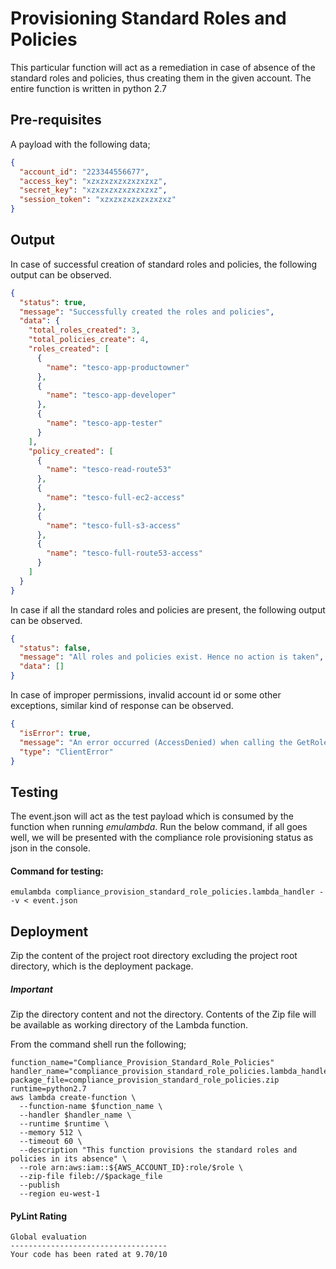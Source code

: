 # Provisioning Standard Roles and Policies

This particular function will act as a remediation in case of absence of the standard roles and policies, thus creating them in the given account.
The entire function is written in python 2.7

## Pre-requisites

A payload with the following data;

```json
{
  "account_id": "223344556677",
  "access_key": "xzxzxzxzxzxzxzxz",
  "secret_key": "xzxzxzxzxzxzxzxz",
  "session_token": "xzxzxzxzxzxzxzxz"
}

```

## Output

In case of successful creation of standard roles and policies, the following output can be observed.

```json
{
  "status": true,
  "message": "Successfully created the roles and policies",
  "data": {
    "total_roles_created": 3,
    "total_policies_create": 4,
    "roles_created": [
      {
        "name": "tesco-app-productowner"
      },
      {
        "name": "tesco-app-developer"
      },
      {
        "name": "tesco-app-tester"
      }
    ],
    "policy_created": [
      {
        "name": "tesco-read-route53"
      },
      {
        "name": "tesco-full-ec2-access"
      },
      {
        "name": "tesco-full-s3-access"
      },
      {
        "name": "tesco-full-route53-access"
      }
    ]
  }
}
```

In case if all the standard roles and policies are present, the following output can be observed.

```json
{
  "status": false,
  "message": "All roles and policies exist. Hence no action is taken",
  "data": []
}
```

In case of improper permissions, invalid account id or some other exceptions, similar kind of response can be observed.

```json
{
  "isError": true,
  "message": "An error occurred (AccessDenied) when calling the GetRole operation: User: arn:aws:iam::096910479567:user/vinay is not authorized to perform: iam:GetRole on resource: role tesco-app-productowner",
  "type": "ClientError"
}
```


##  Testing
The event.json will act as the test payload which is consumed by the function when running *emulambda*.
Run the below command, if all goes well, we will be presented with the compliance role provisioning status as json in the console.

#### Command for testing:
`emulambda compliance_provision_standard_role_policies.lambda_handler - -v < event.json`

## Deployment

Zip the content of the project root directory excluding the project root directory, which is the deployment package.

##### Important
Zip the directory content and not the directory.
Contents of the Zip file will be available as working directory of the Lambda function.

From the command shell run the following;
```
function_name="Compliance_Provision_Standard_Role_Policies"
handler_name="compliance_provision_standard_role_policies.lambda_handler"
package_file=compliance_provision_standard_role_policies.zip
runtime=python2.7
aws lambda create-function \
  --function-name $function_name \
  --handler $handler_name \
  --runtime $runtime \
  --memory 512 \
  --timeout 60 \
  --description "This function provisions the standard roles and policies in its absence" \
  --role arn:aws:iam::${AWS_ACCOUNT_ID}:role/$role \
  --zip-file fileb://$package_file
  --publish
  --region eu-west-1
```

#### PyLint Rating
```
Global evaluation
-----------------------------------
Your code has been rated at 9.70/10 
```
